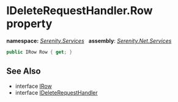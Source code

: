 # IDeleteRequestHandler.Row property
**namespace:** *[Serenity.Services](../../README.md#serenity.services-namespace)*   **assembly**: *[Serenity.Net.Services](../../README.md)*

```csharp
public IRow Row { get; }
```

## See Also

* interface [IRow](../Serenity.Net.Entity/../../Serenity.Data/IRow.md)
* interface [IDeleteRequestHandler](../IDeleteRequestHandler.md)